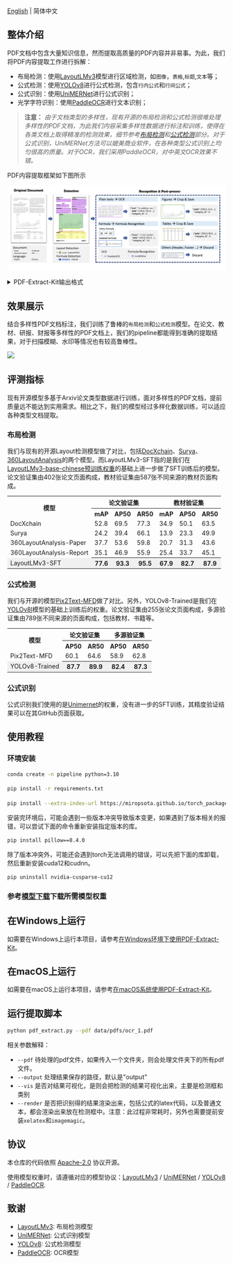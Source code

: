 [English](./README.md) | 简体中文

## 整体介绍

PDF文档中包含大量知识信息，然而提取高质量的PDF内容并非易事。为此，我们将PDF内容提取工作进行拆解：
- 布局检测：使用[LayoutLMv3](https://github.com/microsoft/unilm/tree/master/layoutlmv3)模型进行区域检测，如`图像`，`表格`,`标题`,`文本`等；
- 公式检测：使用[YOLOv8](https://github.com/ultralytics/ultralytics)进行公式检测，包含`行内公式`和`行间公式`；
- 公式识别：使用[UniMERNet](https://github.com/opendatalab/UniMERNet)进行公式识别；
- 光学字符识别：使用[PaddleOCR](https://github.com/PaddlePaddle/PaddleOCR)进行文本识别；

> **注意：** *由于文档类型的多样性，现有开源的布局检测和公式检测很难处理多样性的PDF文档，为此我们内容采集多样性数据进行标注和训练，使得在各类文档上取得精准的检测效果，细节参考[布局检测](#layout-anchor)和[公式检测](#mfd-anchor)部分。对于公式识别，UniMERNet方法可以媲美商业软件，在各种类型公式识别上均匀很高的质量。对于OCR，我们采用PaddleOCR，对中英文OCR效果不错。*


PDF内容提取框架如下图所示

![](assets/demo/pipeline_v2.png)


<details>
  <summary>PDF-Extract-Kit输出格式</summary>

```Bash
{
    "layout_dets": [    # 页中的元素
        {
            "category_id": 0, # 类别编号， 0~9，13~15
            "poly": [
                136.0, # 坐标为图片坐标，需要转换回pdf坐标, 顺序是 左上-右上-右下-左下的x,y坐标
                781.0,
                340.0,
                781.0,
                340.0,
                806.0,
                136.0,
                806.0
            ],
            "score": 0.69,   # 置信度
            "latex": ''      # 公式识别的结果，只有13,14有内容，其他为空，另外15是ocr的结果，这个key会换成text
        },
        ...
    ],
    "page_info": {         # 页信息：提取bbox时的分辨率大小，如果有缩放可以基于该信息进行对齐
        "page_no": 0,      # 页数
        "height": 1684,    # 页高
        "width": 1200      # 页宽
    }
}
```

其中category_id包含的类型如下：

```
{0: 'title',              # 标题
 1: 'plain text',         # 文本
 2: 'abandon',            # 包括页眉页脚页码和页面注释
 3: 'figure',             # 图片
 4: 'figure_caption',     # 图片描述
 5: 'table',              # 表格
 6: 'table_caption',      # 表格描述
 7: 'table_footnote',     # 表格注释
 8: 'isolate_formula',    # 行间公式（这个是layout的行间公式，优先级低于14）
 9: 'formula_caption',    # 行间公式的标号

 13: 'inline_formula',    # 行内公式
 14: 'isolated_formula',  # 行间公式
 15: 'ocr_text'}              # ocr识别结果
```
</details>


## 效果展示

结合多样性PDF文档标注，我们训练了鲁棒的`布局检测`和`公式检测`模型。在论文、教材、研报、财报等多样性的PDF文档上，我们的pipeline都能得到准确的提取结果，对于扫描模糊、水印等情况也有较高鲁棒性。


![](assets/demo/example.png)

## 评测指标

现有开源模型多基于Arxiv论文类型数据进行训练，面对多样性的PDF文档，提前质量远不能达到实用需求。相比之下，我们的模型经过多样化数据训练，可以适应各种类型文档提取。

<span id="layout-anchor"></span>
### 布局检测

我们与现有的开源Layout检测模型做了对比，包括[DocXchain](https://github.com/AlibabaResearch/AdvancedLiterateMachinery/tree/main/Applications/DocXChain)、[Surya](https://github.com/VikParuchuri/surya)、[360LayoutAnalysis](https://github.com/360AILAB-NLP/360LayoutAnalysis)的两个模型。而LayoutLMv3-SFT指的是我们在[LayoutLMv3-base-chinese预训练权重](https://huggingface.co/microsoft/layoutlmv3-base-chinese)的基础上进一步做了SFT训练后的模型。论文验证集由402张论文页面构成，教材验证集由587张不同来源的教材页面构成。

<table>
    <tr>
        <th align="center" rowspan="2">模型</th> 
        <th colspan="3" align="center">论文验证集</th> 
        <th colspan="3" align="center">教材验证集</th> 
   </tr>
    <tr>
      	 <th>mAP</th>
         <th>AP50</th>
         <th>AR50</th>
         <th>mAP</th>
         <th>AP50</th>
         <th>AR50</th>    
    </tr>
    <tr>
        <td>DocXchain</td>
        <td>52.8</td>
        <td>69.5</td>
        <td>77.3</td> 
        <td>34.9</td>
        <td>50.1</td>
        <td>63.5</td>   
    </tr>
    <tr>
        <td>Surya</td>
        <td>24.2</td>
        <td>39.4</td>
        <td>66.1</td> 
        <td>13.9</td>
        <td>23.3</td>
        <td>49.9</td>   
    </tr>
    <tr>
        <td>360LayoutAnalysis-Paper</td>
        <td>37.7</td>
        <td>53.6</td>
        <td>59.8</td> 
        <td>20.7</td>
        <td>31.3</td>
        <td>43.6</td>   
    </tr>
    <tr>
        <td>360LayoutAnalysis-Report</td>
        <td>35.1</td>
        <td>46.9</td>
        <td>55.9</td> 
        <td>25.4</td>
        <td>33.7</td>
        <td>45.1</td>   
    </tr>
    <tr>
        <td bgcolor="#f0f0f0">LayoutLMv3-SFT</td>
        <th bgcolor="#f0f0f0">77.6</th>
        <th bgcolor="#f0f0f0">93.3</th>
        <th bgcolor="#f0f0f0">95.5</th> 
        <th bgcolor="#f0f0f0">67.9</th>
        <th bgcolor="#f0f0f0">82.7</th>
        <th bgcolor="#f0f0f0">87.9</th>   
    </tr>
</table>


<span id="mfd-anchor"></span>
### 公式检测

我们与开源的模型[Pix2Text-MFD](https://github.com/breezedeus/pix2text)做了对比。另外，YOLOv8-Trained是我们在[YOLOv8l](https://github.com/ultralytics/)模型的基础上训练后的权重。论文验证集由255张论文页面构成，多源验证集由789张不同来源的页面构成，包括教材、书籍等。

<table>
    <tr>
        <th align="center" rowspan="2">模型</th> 
        <th colspan="2" align="center">论文验证集</th> 
        <th colspan="2" align="center">多源验证集</th> 
   </tr>
    <tr>
         <th>AP50</th>
         <th>AR50</th>
         <th>AP50</th>
         <th>AR50</th>    
    </tr>
    <tr>
        <td>Pix2Text-MFD</td>
        <td>60.1</td> 
        <td>64.6</td>
        <td>58.9</td>
        <td>62.8</td>   
    </tr>
    <tr>
        <td bgcolor="#f0f0f0">YOLOv8-Trained</td>
        <th bgcolor="#f0f0f0">87.7</th> 
        <th bgcolor="#f0f0f0">89.9</th>
        <th bgcolor="#f0f0f0">82.4</th>
        <th bgcolor="#f0f0f0">87.3</th>   
    </tr>
</table>

### 公式识别

公式识别我们使用的是[Unimernet](https://github.com/opendatalab/UniMERNet)的权重，没有进一步的SFT训练，其精度验证结果可以在其GitHub页面获取。


## 使用教程

### 环境安装

```bash
conda create -n pipeline python=3.10

pip install -r requirements.txt

pip install --extra-index-url https://miropsota.github.io/torch_packages_builder detectron2==0.6+pt2.3.1cu121
```

安装完环境后，可能会遇到一些版本冲突导致版本变更，如果遇到了版本相关的报错，可以尝试下面的命令重新安装指定版本的库。

```bash
pip install pillow==8.4.0
```

除了版本冲突外，可能还会遇到torch无法调用的错误，可以先把下面的库卸载，然后重新安装cuda12和cudnn。

```bash
pip uninstall nvidia-cusparse-cu12
```

### 参考[模型下载](models/README.md)下载所需模型权重


## 在Windows上运行

如需要在Windows上运行本项目，请参考[在Windows环境下使用PDF-Extract-Kit](docs/Install_in_Windows_zh_cn.md)。


## 在macOS上运行

如需要在macOS上运行本项目，请参考[在macOS系统使用PDF-Extract-Kit](docs/Install_in_macOS_zh_cn.md)。


## 运行提取脚本

```bash 
python pdf_extract.py --pdf data/pdfs/ocr_1.pdf
```

相关参数解释：
- `--pdf` 待处理的pdf文件，如果传入一个文件夹，则会处理文件夹下的所有pdf文件。
- `--output` 处理结果保存的路径，默认是"output"
- `--vis` 是否对结果可视化，是则会把检测的结果可视化出来，主要是检测框和类别
- `--render` 是否把识别得的结果渲染出来，包括公式的latex代码，以及普通文本，都会渲染出来放在检测框中。注意：此过程非常耗时，另外也需要提前安装`xelatex`和`imagemagic`。


## 协议

本仓库的代码依照 [Apache-2.0](LICENSE) 协议开源。

使用模型权重时，请遵循对应的模型协议：[LayoutLMv3](https://github.com/microsoft/unilm/tree/master/layoutlmv3) / [UniMERNet](https://github.com/opendatalab/UniMERNet) / [YOLOv8](https://github.com/ultralytics/ultralytics) / [PaddleOCR](https://github.com/PaddlePaddle/PaddleOCR).


## 致谢

   - [LayoutLMv3](https://github.com/microsoft/unilm/tree/master/layoutlmv3): 布局检测模型
   - [UniMERNet](https://github.com/opendatalab/UniMERNet): 公式识别模型
   - [YOLOv8](https://github.com/ultralytics/ultralytics): 公式检测模型
   - [PaddleOCR](https://github.com/PaddlePaddle/PaddleOCR): OCR模型